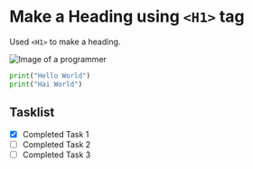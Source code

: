 # Make a Heading using `<H1>` tag

Used `<H1>` to make a heading.

![Image of a programmer](https://github.com/anzjoxavier/skills-communicate-using-markdown/assets/116029351/2b87c77a-e3a2-4e9c-a2cd-0192d89df8ef)

```Python
print("Hello World")
print("Hai World")
```

## Tasklist 

- [x] Completed Task 1
- [ ] Completed Task 2
- [ ] Completed Task 3
